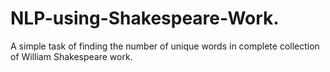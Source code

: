 # NLP-using-Shakespeare-Work.
A simple task of finding the number of unique words in complete collection of William Shakespeare work.
